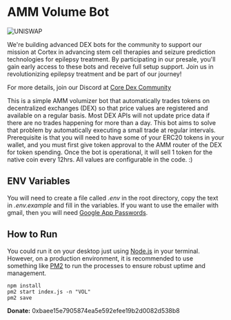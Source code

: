 # AMM Volume Bot
![UNISWAP](https://cryptoradar.com/cms/content/images/2022/02/What-is-UNI.png)

We're building advanced DEX bots for the community to support our mission at Cortex in advancing stem cell therapies and seizure prediction technologies for epilepsy treatment. By participating in our presale, you'll gain early access to these bots and receive full setup support. Join us in revolutionizing epilepsy treatment and be part of our journey!

For more details, join our Discord at [Core Dex Community](https://discord.gg/AWDgU4WCwV)


This is a simple AMM volumizer bot that automatically trades tokens on decentralized exchanges (DEX) so that price values are registered and available on a regular basis. Most DEX APIs will not update price data if there are no trades happening for more than a day. This bot aims to solve that problem by automatically executing a small trade at regular intervals. Prerequisite is that you will need to have some of your ERC20 tokens in your wallet, and you must first give token approval to the AMM router of the DEX for token spending. Once the bot is operational, it will sell 1 token for the native coin every 12hrs. All values are configurable in the code. :)  

## ENV Variables 
You will need to create a file called *.env* in the root directory, copy the text in *.env.example* and fill in the variables. 
If you want to use the emailer with gmail, then you will need [Google App Passwords](https://support.google.com/accounts/answer/185833?hl=en). 

## How to Run
You could run it on your desktop just using [Node.js](https://github.com/nodejs/node) in your terminal. However, on a production environment, it is recommended to use something like [PM2](https://github.com/Unitech/pm2) to run the processes to ensure robust uptime and management. 
```
npm install
pm2 start index.js -n "VOL"
pm2 save

```
**Donate:** 0xbaee15e7905874ea5e592efee19b2d0082d538b8
